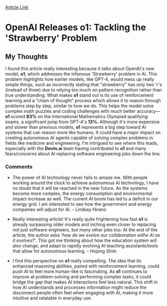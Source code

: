 [Article Link](https://www.oneusefulthing.org/p/something-new-on-openais-strawberry?utm_source=tldrnewsletter)

# OpenAI Releases o1: Tackling the 'Strawberry' Problem

## My Thoughts

I found this article really interesting because it talks about OpenAI's new model, **o1**, which addresses the infamous 'Strawberry' problem in AI. This problem highlights how earlier models, like GPT-4, would mess up really simple things, such as incorrectly stating that "strawberry" has only two 'r's (instead of three) due to relying too much on pattern recognition rather than true understanding. What makes **o1** stand out is its use of reinforcement learning and a "chain of thought" process which allows it to reason through problems step by step, similar to how we do. This helps the model solve complex math puzzles and coding challenges with much better accuracy—**o1** scored **83%** on the International Mathematics Olympiad qualifying exams, a significant jump from GPT-4's **13%**. Although it's more expensive and slower than previous models, **o1** represents a big step toward AI systems that can reason more like humans. It could have a major impact on creating autonomous AI agents capable of solving complex problems in fields like medicine and engineering. I'm intrigued to see where this leads, especially with the **Devin.ai** team having contributed to **o1** and many fears/concerns about AI replacing software engineering jobs down the line.

### Comments

* The power of AI technology never fails to amaze me. With people working around the clock to achieve autonomous AI technology, I have no doubt that it will be reached in the near future. As the systems become more complex, the energy consumption and environmental impact increase as well. The current AI boom has led to a deficit in our energy grid. I am interested to see how the government and energy companies will adjust for AI. - Lindsey Hirano

* Really interesting article! It's really quite frightening how fast **o1** is already surpassing older models and inching even closer to replacing not just software engineers, but many other jobs too. At the end of the article, the author asks *'how do we evolve our collaboration withe AI as it evolves?'*. This got me thinking about how the education system will also change, and adapt to rapidly evolving AI teaching assistants/tools that allow for autonomous learning. - Hojong Shim

* I find this perspective on **o1** really compelling. The idea that its enhanced reasoning abilities, paired with reinforcement learning, could push AI to feel more human-like is fascinating. As **o1** continues to improve at problem-solving and performing complex tasks, it could bridge the gap that makes AI interactions feel less natural. This shift in how AI understands and processes information might reduce the disconnect people often feel when engaging with AI, making it more intuitive and relatable in everyday use.

